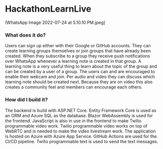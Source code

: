 # HackathonLearnLive

(WhatsApp Image 2022-07-24 at 5.10.10 PM.jpeg]



<h3>What does it do?</h3>

Users can sign up either with their Google or GitHub accounts. They can create learning groups themselves or join groups that have already been created. When they subscribe to a group they receive push notifications over WhatsApp whenever a learning note is created in that group. A learning note is a very useful thing to learn about the topic of the group and can be created by a user of a group. The users can and are encouraged to enable their webcam and join. Per audio and video they can discuss which learning note should be created next. Because they are on video this also creates a community feel and members can encourage each others.

<h3>How did I build it?</h3>

The backend is build with ASP.NET Core. Entity Framework Core is used as an ORM and Azure SQL as the database. Blazor WebAssembly is used for the frontend. JavaScript is also in use in the frontend to make Twilio programmable video work. Twilio programmable video works on top of WebRTC and is needed to make the video livestream work. The application is hosted on Azure with Azure App Service. GitHub Actions are used for the CI/CD pipeline. Twilio programmable text is used to send the text messages.

